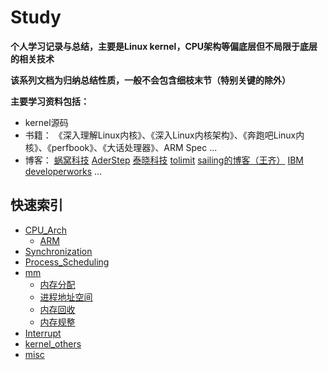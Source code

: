 Study
==========
**个人学习记录与总结，主要是Linux kernel，CPU架构等偏底层但不局限于底层的相关技术**

**该系列文档为归纳总结性质，一般不会包含细枝末节（特别关键的除外）**

**主要学习资料包括：**
* kernel源码
* 书籍：
  《深入理解Linux内核》、《深入Linux内核架构》、《奔跑吧Linux内核》、《perfbook》、《大话处理器》、ARM Spec ...
* 博客：
  [蜗窝科技](http://www.wowotech.net/)
  [AderStep](http://blog.csdn.net/gatieme?viewmode=contents)
  [泰晓科技](http://www.tinylab.org/)
  [tolimit](http://www.cnblogs.com/tolimit/)
  [sailing的博客（王齐）](http://blog.sina.com.cn/s/articlelist_1685243084_0_1.html)
  [IBM developerworks](https://www.ibm.com/developerworks/cn/views/linux/libraryview.jsp)
  ...

## 快速索引
* [CPU_Arch](./CPU_Arch/CPU_Arch.md)
  - [ARM](./CPU_Arch/ARM/ARM.md)
* [Synchronization](./Synchronization/Synchronization.md)
* [Process_Scheduling](./Process_Scheduling/Process_Scheduling.md)
* [mm](./mm/mm.md)
  - [内存分配](./mm/内存分配/内存分配.md)
  - [进程地址空间](./mm/进程地址空间/进程地址空间.md)
  - [内存回收](./mm/内存回收/内存回收.md)
  - [内存规整](http://www.cnblogs.com/tolimit/p/5286663.html)
* [Interrupt](./Interrupt/Interrupt.md)
* [kernel_others](./kernel_others/kernel_others.md)
* [misc](./misc/misc.md)
